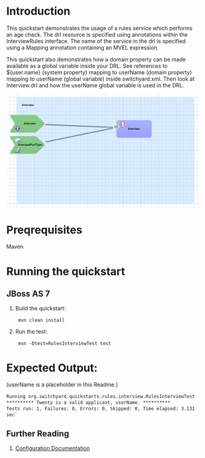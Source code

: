 Introduction
============
This quickstart demonstrates the usage of a rules service which performs an age check.
The drl resource is specified using annotations within the InterviewRules interface.
The name of the service in the drl is specified using a Mapping annotation containing an MVEL expression.

This quickstart also demonstrates how a domain property can be made available as a global variable inside your DRL.
See references to ${user.name} (system property) mapping to userName (domain property) mapping to userName (global variable) inside switchyard.xml.
Then look at Interview.drl and how the userName global variable is used in the DRL.

![Rules Interview Quickstart](https://github.com/jboss-switchyard/quickstarts/raw/master/rules-interview/rules-interview.jpg)


Preqrequisites 
==============
Maven

Running the quickstart
======================

JBoss AS 7
----------
1. Build the quickstart:

        mvn clean install

2. Run the test:

        mvn -Dtest=RulesInterviewTest test

Expected Output:
================
(userName is a placeholder in this Readme.)
```
Running org.switchyard.quickstarts.rules.interview.RulesInterviewTest
********** Twenty is a valid applicant, userName. **********
Tests run: 1, Failures: 0, Errors: 0, Skipped: 0, Time elapsed: 3.131 sec`
```

## Further Reading

1. [Configuration Documentation](https://docs.jboss.org/author/display/SWITCHYARD/Configuration)
